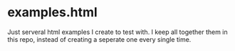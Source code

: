 # examples.html

Just serveral html examples I create to test with. I keep all together them in this repo, instead of creating a seperate one every single time.

